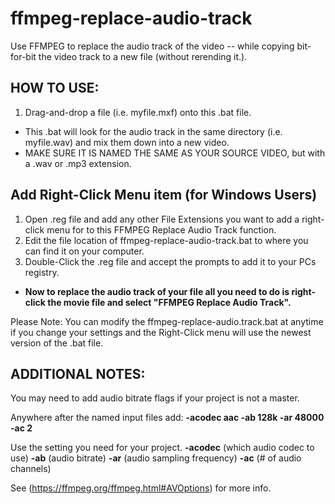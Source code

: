 # ffmpeg-replace-audio-track
Use FFMPEG to replace the audio track of the video -- while copying bit-for-bit the video track to a new file (without rerending it.).

## HOW TO USE:
1. Drag-and-drop a file (i.e. myfile.mxf) onto this .bat file. 
 - This .bat will look for the audio track in the same directory (i.e. myfile.wav) and mix them down into a new video.
 - MAKE SURE IT IS NAMED THE SAME AS YOUR SOURCE VIDEO, but with a .wav or .mp3 extension.

## Add Right-Click Menu item (for Windows Users)
1. Open .reg file and add any other File Extensions you want to add a right-click menu for to this FFMPEG Replace Audio Track function.
1. Edit the file location of ffmpeg-replace-audio-track.bat to where you can find it on your computer.
1. Double-Click the .reg file and accept the prompts to add it to your PCs registry.
- __Now to replace the audio track of your file all you need to do is right-click the movie file and select "FFMPEG Replace Audio Track".__

Please Note: You can modify the ffmpeg-replace-audio.track.bat at anytime if you change your settings and the Right-Click menu will use the newest version of the .bat file.

## ADDITIONAL NOTES:
You may need to add audio bitrate flags if your project is not a master.

Anywhere after the named input files add: __-acodec aac -ab 128k -ar 48000 -ac 2__

Use the setting you need for your project. __-acodec__ (which audio codec to use) __-ab__ (audio bitrate) __-ar__ (audio sampling frequency) __-ac__ (# of audio channels)

See (https://ffmpeg.org/ffmpeg.html#AVOptions) for more info.
